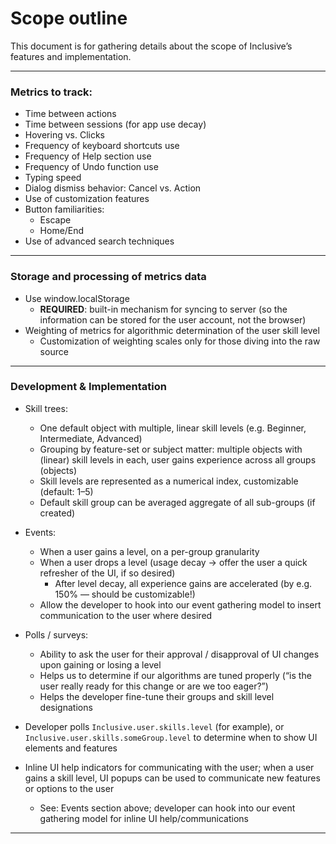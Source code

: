 # Scope outline

This document is for gathering details about the scope of Inclusive’s features and implementation.

---

### Metrics to track:

* Time between actions
* Time between sessions (for app use decay)
* Hovering vs. Clicks
* Frequency of keyboard shortcuts use
* Frequency of Help section use
* Frequency of Undo function use
* Typing speed
* Dialog dismiss behavior: Cancel vs. Action
* Use of customization features
* Button familiarities:
    * Escape
    * Home/End
* Use of advanced search techniques

---

### Storage and processing of metrics data

* Use window.localStorage
    * **REQUIRED**: built-in mechanism for syncing to server (so the information can be stored for the user account, not the browser)
* Weighting of metrics for algorithmic determination of the user skill level
    * Customization of weighting scales only for those diving into the raw source

---

### Development & Implementation

* Skill trees:
    * One default object with multiple, linear skill levels (e.g. Beginner, Intermediate, Advanced)
    * Grouping by feature-set or subject matter: multiple objects with (linear) skill levels in each, user gains experience across all groups (objects)
    * Skill levels are represented as a numerical index, customizable (default: 1–5)
    * Default skill group can be averaged aggregate of all sub-groups (if created)

* Events:
    * When a user gains a level, on a per-group granularity
    * When a user drops a level (usage decay -> offer the user a quick refresher of the UI, if so desired)
        * After level decay, all experience gains are accelerated (by e.g. 150% — should be customizable!)
    * Allow the developer to hook into our event gathering model to insert communication to the user where desired

* Polls / surveys:
    * Ability to ask the user for their approval / disapproval of UI changes upon gaining or losing a level
    * Helps us to determine if our algorithms are tuned properly (“is the user really ready for this change or are we too eager?”)
    * Helps the developer fine-tune their groups and skill level designations

* Developer polls `Inclusive.user.skills.level` (for example), or `Inclusive.user.skills.someGroup.level` to determine when to show UI elements and features

* Inline UI help indicators for communicating with the user; when a user gains a skill level, UI popups can be used to communicate new features or options to the user
    * See: Events section above; developer can hook into our event gathering model for inline UI help/communications
    
---

